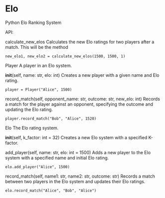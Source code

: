 # Elo
Python Elo Ranking System

API:

calculate_new_elos
Calculates the new Elo ratings for two players after a match. This will be the method 
```
new_elo1, new_elo2 = calculate_new_elos(1500, 1500, 1)
```

Player
A player in an Elo system.

__init__(self, name: str, elo: int)
Creates a new player with a given name and Elo rating.
```
player = Player("Alice", 1500)
```
record_match(self, opponent_name: str, outcome: str, new_elo: int)
Records a match for the player against an opponent, specifying the outcome and updating the Elo rating.
```
player.record_match("Bob", "Alice", 1520)
```
Elo
The Elo rating system.

__init__(self, k_factor: int = 32)
Creates a new Elo system with a specified K-factor.

add_player(self, name: str, elo: int = 1500)
Adds a new player to the Elo system with a specified name and initial Elo rating.
```
elo.add_player("Alice", 1500)
```
record_match(self, name1: str, name2: str, outcome: str)
Records a match between two players in the Elo system and updates their Elo ratings.
```
elo.record_match("Alice", "Bob", "Alice")
```
